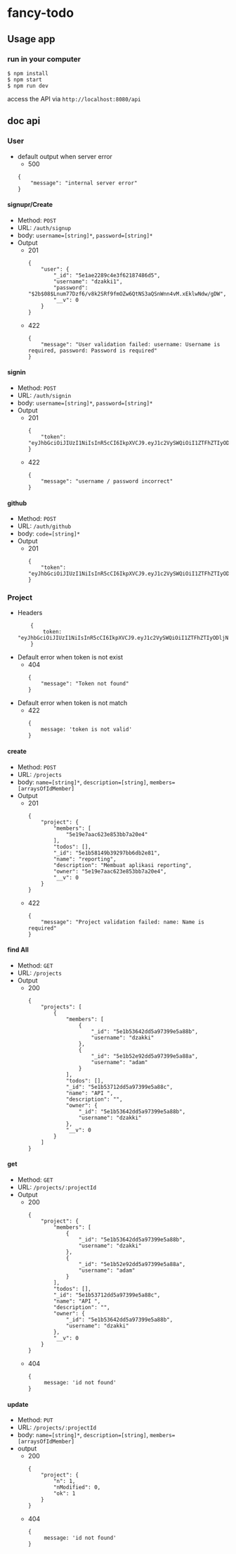 # fancy-todo

## Usage app

### run in your computer
```
$ npm install
$ npm start
$ npm run dev    
```
access the API via `http://localhost:8080/api`

## doc api

### User

* default output when server error
    * 500 
    ```
    {
        "message": "internal server error"
    }  
    ```

#### signupr/Create
* Method:  `POST`
* URL:  `/auth/signup`
* body: `username=[string]*`, `password=[string]*`
* Output
    * 201 
        ```
        {
            "user": {
                "_id": "5e1ae2289c4e3f62187486d5",
                "username": "dzakki1",
                "password": "$2b$08$Lnum77Dzf6/v8k2SRf9fmOZw6QtNS3aQSnWnn4vM.xEklwNdw/gDW",
                "__v": 0
            }
        }
        ```
    * 422 
        ```
        {
            "message": "User validation failed: username: Username is required, password: Password is required"
        }  
        ```
#### signin
* Method:  `POST`
* URL:  `/auth/signin`
* body: `username=[string]*`, `password=[string]*`
* Output
    * 201 
        ```
        {
            "token": "eyJhbGciOiJIUzI1NiIsInR5cCI6IkpXVCJ9.eyJ1c2VySWQiOiI1ZTFhZTIyODljNGUzZjYyMTg3NDg2ZDUiLCJpYXQiOjE1Nzg4MjAxNDd9.mQooe7VfcozstEdVRVvgFE_2qJJzzXV1w2Rb0bPZb5M"
        }
        ```
    * 422 
        ```
        {
            "message": "username / password incorrect"
        }
        ```

#### github

* Method:  `POST`
* URL:  `/auth/github`
* body: `code=[string]*`
* Output
    * 201 
        ```
        {
            "token": "eyJhbGciOiJIUzI1NiIsInR5cCI6IkpXVCJ9.eyJ1c2VySWQiOiI1ZTFhZTIyODljNGUzZjYyMTg3NDg2ZDUiLCJpYXQiOjE1Nzg4MjAxNDd9.mQooe7VfcozstEdVRVvgFE_2qJJzzXV1w2Rb0bPZb5M"
        }
        ```

### Project

* Headers
    ```
        {
            token: "eyJhbGciOiJIUzI1NiIsInR5cCI6IkpXVCJ9.eyJ1c2VySWQiOiI1ZTFhZTIyODljNGUzZjYyMTg3NDg2ZDUiLCJpYXQiOjE1Nzg4MjAxNDd9.mQooe7VfcozstEdVRVvgFE_2qJJzzXV1w2Rb0bPZb5M"
        }
    ```
* Default error when token is not exist
    * 404
        ```
        {
            "message": "Token not found"
        }  
        ```
* Default error when token is not match
    * 422
        ```
        {
            message: 'token is not valid'
        }  
        ```

#### create
* Method:  `POST`
* URL:  `/projects`
* body: `name=[string]*`, `description=[string]`, `members=[arraysOfIdMember]`
* Output
    * 201 
        ```
        {
            "project": {
                "members": [
                    "5e19e7aac623e853bb7a20e4"
                ],
                "todos": [],
                "_id": "5e1b58149b39297bb6db2e81",
                "name": "reporting",
                "description": "Membuat aplikasi reporting",
                "owner": "5e19e7aac623e853bb7a20e4",
                "__v": 0
            }
        }
        ```
    * 422 
        ```
        {
            "message": "Project validation failed: name: Name is required"
        }  
        ```

#### find All
* Method:  `GET`
* URL:  `/projects`
* Output
    * 200
        ```
        {
            "projects": [
                {
                    "members": [
                        {
                            "_id": "5e1b53642dd5a97399e5a88b",
                            "username": "dzakki"
                        },
                        {
                            "_id": "5e1b52e92dd5a97399e5a88a",
                            "username": "adam"
                        }
                    ],
                    "todos": [],
                    "_id": "5e1b53712dd5a97399e5a88c",
                    "name": "API ",
                    "description": "",
                    "owner": {
                        "_id": "5e1b53642dd5a97399e5a88b",
                        "username": "dzakki"
                    },
                    "__v": 0
                }
            ]
        }
        ```

#### get
* Method:  `GET`
* URL:  `/projects/:projectId`
* Output
    * 200
        ```
        {
            "project": {
                "members": [
                    {
                        "_id": "5e1b53642dd5a97399e5a88b",
                        "username": "dzakki"
                    },
                    {
                        "_id": "5e1b52e92dd5a97399e5a88a",
                        "username": "adam"
                    }
                ],
                "todos": [],
                "_id": "5e1b53712dd5a97399e5a88c",
                "name": "API ",
                "description": "",
                "owner": {
                    "_id": "5e1b53642dd5a97399e5a88b",
                    "username": "dzakki"
                },
                "__v": 0
            }
        }
        ```
    * 404 
        ``` 
        {
             message: 'id not found'
        }
        ```
#### update
* Method:  `PUT`
* URL:  `/projects/:projectId`
* body: `name=[string]*`, `description=[string]`, `members=[arraysOfIdMember]`
* output   
    * 200
        ```
        {
            "project": {
                "n": 1,
                "nModified": 0,
                "ok": 1
            }
        }
        ```
    * 404 
        ``` 
        {
             message: 'id not found'
        }
        ```